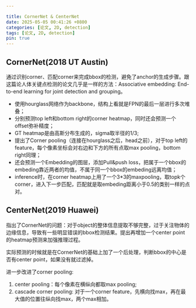 ```yaml
---

title: CornerNet & CenterNet
date: 2025-05-05 00:41:26 +0800
categories: [论文, 2D, detection]
tags: [论文, 2D, detection]
pin: true
---
```


## CornerNet(2018 UT Austin)

通过识别corner、匹配corner来完成bbox的检测，避免了anchor的生成步骤。跟这篇论人体关键点检测的论文几乎是一样的方法：Associative embedding: End-to-end learning for joint detection and grouping。

- 使用hourglass网络作为backbone，结构上看就是FPN的最后一层进行多次堆叠；
- 分别预测top left和bottom right的corner heatmap，同时还会预测一个offset弥补精度；
- GT heatmap是由高斯分布生成的，sigma取半径的1/3;
- 提出了Corner pooling（连接在hourglass之后，head之前），对于top left的feature，每个像素坐标会对右边和下方的所有点取max pooling，bottom right同理；
- 还会预测一个Embedding的图层，添加Pull&push loss，把属于一个bbox的embeding靠近两者的均值，不属于同一个bbox的embeding远离均值；
- inference时，在corner heatmap上用了一个3*3的maxpooling，取topk个corner，进入下一步匹配，匹配就是取embeding距离小于0.5的类别一样的点对。

## CenterNet(2019 Huawei)

指出了CornerNet的问题：对于object的整体信息提取不够完整，过于关注物体的边缘信息，导致有一些明显错误的bbox检测结果。提出再增加一个center point的heatmap预测来加强推理过程。

实际预测的时候就是在CornerNet的基础上加了一个后处理，判断bbox的中心是否有center point，如果没有就过滤掉。

进一步改进了corner pooling:

1. center pooling：每个像素在横纵向都取max pooling;
2. cascade corner pooling: 对于一个corner feature，先横向找max，再在最大值的位置往纵向找max，两个max相加。